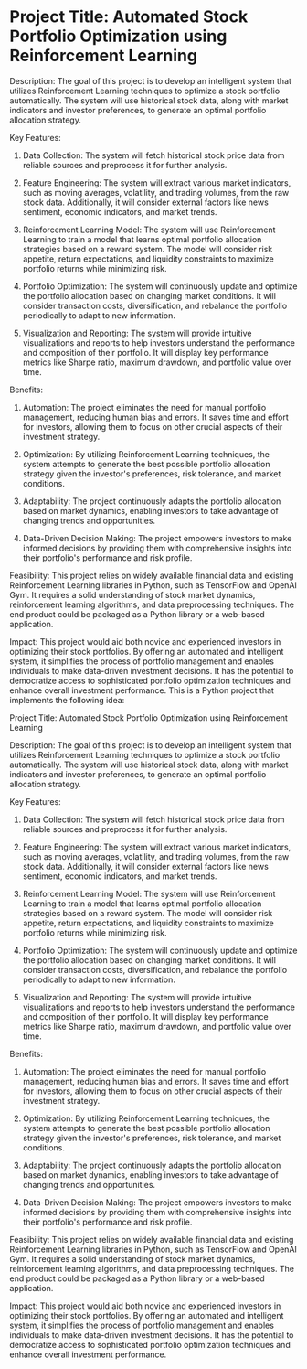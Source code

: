 # Project Title: Automated Stock Portfolio Optimization using Reinforcement Learning

Description:
The goal of this project is to develop an intelligent system that utilizes Reinforcement Learning techniques to optimize a stock portfolio automatically. The system will use historical stock data, along with market indicators and investor preferences, to generate an optimal portfolio allocation strategy.

Key Features:
1. Data Collection: The system will fetch historical stock price data from reliable sources and preprocess it for further analysis.

2. Feature Engineering: The system will extract various market indicators, such as moving averages, volatility, and trading volumes, from the raw stock data. Additionally, it will consider external factors like news sentiment, economic indicators, and market trends.

3. Reinforcement Learning Model: The system will use Reinforcement Learning to train a model that learns optimal portfolio allocation strategies based on a reward system. The model will consider risk appetite, return expectations, and liquidity constraints to maximize portfolio returns while minimizing risk.

4. Portfolio Optimization: The system will continuously update and optimize the portfolio allocation based on changing market conditions. It will consider transaction costs, diversification, and rebalance the portfolio periodically to adapt to new information.

5. Visualization and Reporting: The system will provide intuitive visualizations and reports to help investors understand the performance and composition of their portfolio. It will display key performance metrics like Sharpe ratio, maximum drawdown, and portfolio value over time.

Benefits:
1. Automation: The project eliminates the need for manual portfolio management, reducing human bias and errors. It saves time and effort for investors, allowing them to focus on other crucial aspects of their investment strategy.

2. Optimization: By utilizing Reinforcement Learning techniques, the system attempts to generate the best possible portfolio allocation strategy given the investor's preferences, risk tolerance, and market conditions.

3. Adaptability: The project continuously adapts the portfolio allocation based on market dynamics, enabling investors to take advantage of changing trends and opportunities.

4. Data-Driven Decision Making: The project empowers investors to make informed decisions by providing them with comprehensive insights into their portfolio's performance and risk profile.

Feasibility:
This project relies on widely available financial data and existing Reinforcement Learning libraries in Python, such as TensorFlow and OpenAI Gym. It requires a solid understanding of stock market dynamics, reinforcement learning algorithms, and data preprocessing techniques. The end product could be packaged as a Python library or a web-based application.

Impact:
This project would aid both novice and experienced investors in optimizing their stock portfolios. By offering an automated and intelligent system, it simplifies the process of portfolio management and enables individuals to make data-driven investment decisions. It has the potential to democratize access to sophisticated portfolio optimization techniques and enhance overall investment performance.
This is a Python project that implements the following idea:

Project Title: Automated Stock Portfolio Optimization using Reinforcement Learning

Description:
The goal of this project is to develop an intelligent system that utilizes Reinforcement Learning techniques to optimize a stock portfolio automatically. The system will use historical stock data, along with market indicators and investor preferences, to generate an optimal portfolio allocation strategy.

Key Features:
1. Data Collection: The system will fetch historical stock price data from reliable sources and preprocess it for further analysis.

2. Feature Engineering: The system will extract various market indicators, such as moving averages, volatility, and trading volumes, from the raw stock data. Additionally, it will consider external factors like news sentiment, economic indicators, and market trends.

3. Reinforcement Learning Model: The system will use Reinforcement Learning to train a model that learns optimal portfolio allocation strategies based on a reward system. The model will consider risk appetite, return expectations, and liquidity constraints to maximize portfolio returns while minimizing risk.

4. Portfolio Optimization: The system will continuously update and optimize the portfolio allocation based on changing market conditions. It will consider transaction costs, diversification, and rebalance the portfolio periodically to adapt to new information.

5. Visualization and Reporting: The system will provide intuitive visualizations and reports to help investors understand the performance and composition of their portfolio. It will display key performance metrics like Sharpe ratio, maximum drawdown, and portfolio value over time.

Benefits:
1. Automation: The project eliminates the need for manual portfolio management, reducing human bias and errors. It saves time and effort for investors, allowing them to focus on other crucial aspects of their investment strategy.

2. Optimization: By utilizing Reinforcement Learning techniques, the system attempts to generate the best possible portfolio allocation strategy given the investor's preferences, risk tolerance, and market conditions.

3. Adaptability: The project continuously adapts the portfolio allocation based on market dynamics, enabling investors to take advantage of changing trends and opportunities.

4. Data-Driven Decision Making: The project empowers investors to make informed decisions by providing them with comprehensive insights into their portfolio's performance and risk profile.

Feasibility:
This project relies on widely available financial data and existing Reinforcement Learning libraries in Python, such as TensorFlow and OpenAI Gym. It requires a solid understanding of stock market dynamics, reinforcement learning algorithms, and data preprocessing techniques. The end product could be packaged as a Python library or a web-based application.

Impact:
This project would aid both novice and experienced investors in optimizing their stock portfolios. By offering an automated and intelligent system, it simplifies the process of portfolio management and enables individuals to make data-driven investment decisions. It has the potential to democratize access to sophisticated portfolio optimization techniques and enhance overall investment performance.